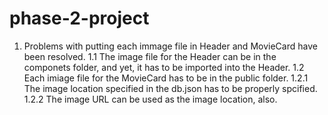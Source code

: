 # phase-2-project
1. Problems with putting each immage file in Header and MovieCard have been resolved.
1.1 The image file for the Header can be in the componets folder, and yet, it has to be imported into the Header.
1.2 Each imiage file for the MovieCard has to be in the public folder.
1.2.1 The image location specified in the db.json has to be properly spcified.
1.2.2 The image URL can be used as the image location, also.
